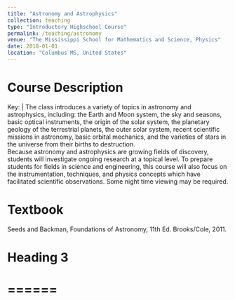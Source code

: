 ```yaml
---
title: "Astronomy and Astrophysics"
collection: teaching
type: "Introductory Highschool Course"
permalink: /teaching/astronomy
venue: "The Mississippi School for Mathematics and Science, Physics"
date: 2018-01-01
location: "Columbus MS, United States"
---
```


Course Description
======

Key:  |
The class introduces a variety of topics in astronomy and astrophysics, including: the Earth and Moon system, 
the sky and seasons, basic optical instruments, the origin of the solar system, the planetary geology of the terrestrial planets, 
the outer solar system, recent scientific missions in astronomy, basic orbital mechanics, and the varieties of stars
in the universe from their births to destruction.  
Because astronomy and astrophysics are growing fields of discovery, students will investigate ongoing research at a topical level.
To prepare students for fields in science and engineering, this course will also focus on the instrumentation, techniques, 
and physics concepts which have facilitated scientific observations.  Some night time viewing may be required.

Textbook
======

Seeds and Backman, Foundations of Astronomy, 11th Ed.  Brooks/Cole, 2011.

# Heading 3
# ======
